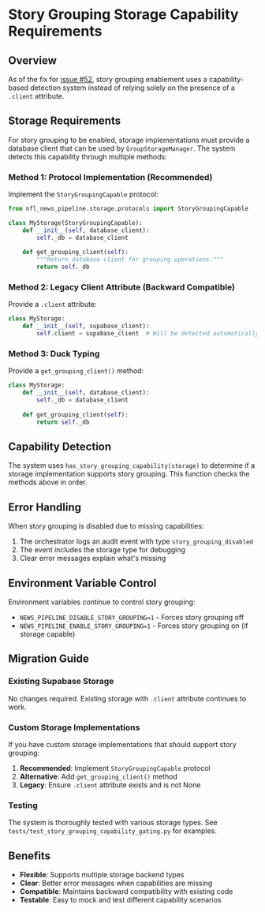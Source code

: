 # Story Grouping Storage Capability Requirements

## Overview

As of the fix for [issue #52](https://github.com/BigSlikTobi/T4LAPIs/issues/52), story grouping enablement uses a capability-based detection system instead of relying solely on the presence of a `.client` attribute.

## Storage Requirements

For story grouping to be enabled, storage implementations must provide a database client that can be used by `GroupStorageManager`. The system detects this capability through multiple methods:

### Method 1: Protocol Implementation (Recommended)

Implement the `StoryGroupingCapable` protocol:

```python
from nfl_news_pipeline.storage.protocols import StoryGroupingCapable

class MyStorage(StoryGroupingCapable):
    def __init__(self, database_client):
        self._db = database_client
    
    def get_grouping_client(self):
        """Return database client for grouping operations."""
        return self._db
```

### Method 2: Legacy Client Attribute (Backward Compatible)

Provide a `.client` attribute:

```python
class MyStorage:
    def __init__(self, supabase_client):
        self.client = supabase_client  # Will be detected automatically
```

### Method 3: Duck Typing

Provide a `get_grouping_client()` method:

```python
class MyStorage:
    def __init__(self, database_client):
        self._db = database_client
    
    def get_grouping_client(self):
        return self._db
```

## Capability Detection

The system uses `has_story_grouping_capability(storage)` to determine if a storage implementation supports story grouping. This function checks the methods above in order.

## Error Handling

When story grouping is disabled due to missing capabilities:

1. The orchestrator logs an audit event with type `story_grouping_disabled`
2. The event includes the storage type for debugging
3. Clear error messages explain what's missing

## Environment Variable Control

Environment variables continue to control story grouping:

- `NEWS_PIPELINE_DISABLE_STORY_GROUPING=1` - Forces story grouping off
- `NEWS_PIPELINE_ENABLE_STORY_GROUPING=1` - Forces story grouping on (if storage capable)

## Migration Guide

### Existing Supabase Storage

No changes required. Existing storage with `.client` attribute continues to work.

### Custom Storage Implementations

If you have custom storage implementations that should support story grouping:

1. **Recommended**: Implement `StoryGroupingCapable` protocol
2. **Alternative**: Add `get_grouping_client()` method
3. **Legacy**: Ensure `.client` attribute exists and is not None

### Testing

The system is thoroughly tested with various storage types. See `tests/test_story_grouping_capability_gating.py` for examples.

## Benefits

- **Flexible**: Supports multiple storage backend types
- **Clear**: Better error messages when capabilities are missing  
- **Compatible**: Maintains backward compatibility with existing code
- **Testable**: Easy to mock and test different capability scenarios